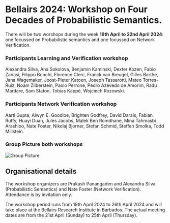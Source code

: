 # Bellairs 2024: Workshop on Four Decades of Probabilistic Semantics.  




There will be two worshops during the week **19th April to 22nd April 2024**: one focussed on Probabilistic semantics and one focussed on Network Verification.


### Participants Learning and Verification workshop 

Alexandra Silva, 
Ana Sokolova, 
Benjamin Kaminski, 
Dexter Kozen, 
Fabio Zanasi, 
Filippo Bonchi, 
Florence Clerc, 
Franck van Breugel, 
Gilles Barthe, 
Jana Wagemaker, 
Joost-Pieter Katoen, 
Joseph Tassarotti, 
Mateo Torres-Ruiz, 
Noam Zilberstein, 
Paolo Perrone, 
Pedro Azevedo de Amorim, 
Radu Mardare, 
Sam Staton, 
Tobias Kappé, 
Wojciech Rozowski.

### Participants Network Verification workshop 

Aarti Gupta, 
Alwyn E. Goodloe, 
Brighten Godfrey, 
David Darais, 
Fabian Ruffy, 
Huayi Duan, 
Jules Jacobs, 
Malek Ben Romdhane, 
Mina Tahmasbi Arashloo, 
Nate Foster, 
Nikolaj Bjorner, 
Stefan Schmid, 
Steffen Smolka, 
Todd Millstein.

### Group Picture both workshops


![Group Picture](img/2024.jpg)



## Organisational details 

The workshop organizers are Prakash Panangaden and Alexandra Silva (Probabilistic Semantics) and Nate Foster (Network Verification). Attendance is by invitation only.

The workshop period runs from 19th April 2024 to 26th April 2024 and will take place at the Bellairs Research Institute in Barbados. The actual meeting dates are from the 21st April (Sunday) to 25th April (Thursday). 

